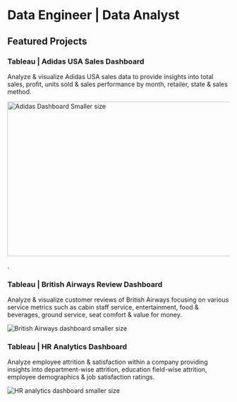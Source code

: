 # Data Engineer | Data Analyst
## Featured Projects
### Tableau | Adidas USA Sales Dashboard
Analyze & visualize Adidas USA sales data to provide insights into total sales, profit, units sold & sales performance by month, retailer, state & sales method.







<img src="https://github.com/user-attachments/assets/c4e43bf8-3c24-46bd-b662-c8158b19bead" alt="Adidas Dashboard Smaller size" width="700" height="350" />


.

### Tableau | British Airways Review Dashboard
Analyze & visualize customer reviews of British Airways focusing on various service metrics such as cabin staff service, entertainment, food & beverages, ground service, seat comfort & value for money.








![British Airways dashboard smaller size](https://github.com/user-attachments/assets/357aa9e3-e888-44b5-b8c5-3f954686a686)




### Tableau | HR Analytics Dashboard
Analyze employee attrition & satisfaction within a company providing insights into department-wise attrition, education field-wise attrition, employee demographics & job satisfaction ratings.








![HR analytics dashboard smaller size](https://github.com/user-attachments/assets/b6fe4f0d-fc2f-4fe7-830c-8d6498911c58)
